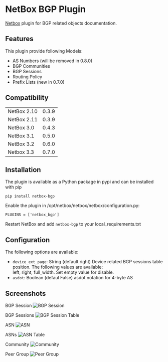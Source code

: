 # NetBox BGP Plugin
[Netbox](https://github.com/netbox-community/netbox) plugin for BGP related objects documentation.

## Features
This plugin provide following Models:
* AS Numbers (will be removed in 0.8.0)
* BGP Communities
* BGP Sessions
* Routing Policy
* Prefix Lists (new in 0.7.0)

## Compatibility

|             |       |
|-------------|-------|
| NetBox 2.10 | 0.3.9 |
| NetBox 2.11 | 0.3.9 |
| NetBox 3.0  | 0.4.3 |
| NetBox 3.1  | 0.5.0 |
| NetBox 3.2  | 0.6.0 |
| Netbox 3.3  | 0.7.0 |

## Installation

The plugin is available as a Python package in pypi and can be installed with pip  

```
pip install netbox-bgp
```
Enable the plugin in /opt/netbox/netbox/netbox/configuration.py:
```
PLUGINS = ['netbox_bgp']
```
Restart NetBox and add `netbox-bgp` to your local_requirements.txt

## Configuration

The following options are available:
* `device_ext_page`: String (default right) Device related BGP sessions table position. The following values are available:  
left, right, full_width. Set empty value for disable.   
* `asdot`: Boolean (defaul False) asdot notation for 4-byte AS

## Screenshots

BGP Session
![BGP Session](docs/img/bgp_sess.png)

BGP Sessions
![BGP Session Table](docs/img/bgp_sess_list.png)

ASN
![ASN](docs/img/asn.png)

ASNs
![ASN Table](docs/img/asn_list.png)

Community
![Community](docs/img/commun.png)

Peer Group
![Peer Group](docs/img/peer_group.png)
